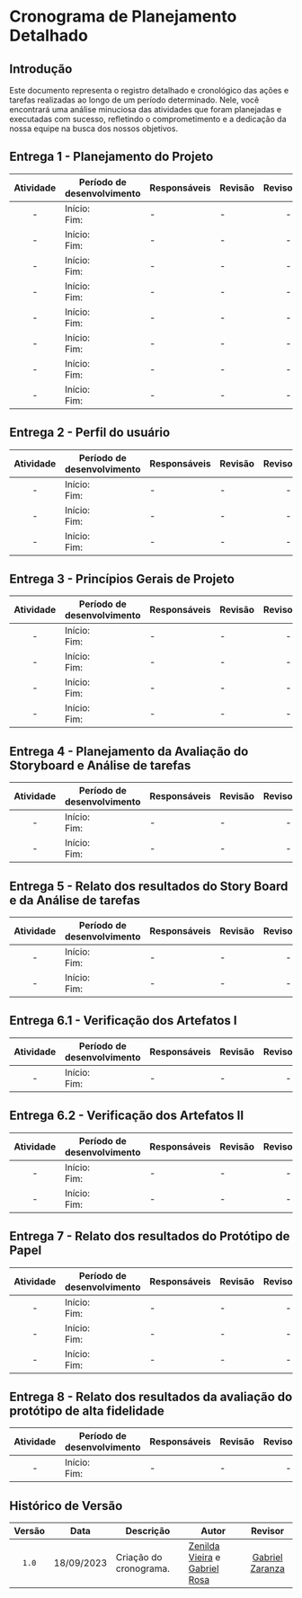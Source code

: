 # Cronograma de Planejamento Detalhado

## Introdução
Este documento representa o registro detalhado e cronológico das ações e tarefas realizadas ao longo de um período determinado. Nele, você encontrará uma análise minuciosa das atividades que foram planejadas e executadas com sucesso, refletindo o comprometimento e a dedicação da nossa equipe na busca dos nossos objetivos.

## Entrega 1 - Planejamento do Projeto

|Atividade|Período de desenvolvimento|Responsáveis|Revisão|Revisor(es)|
|:----:|----|---------|-----|:-------:|
| - | Início: <br/> Fim: | - | - | - |
| - | Início: <br/> Fim: | - | - | - |
| - | Início: <br/> Fim: | - | - | - |
| - | Início: <br/> Fim: | - | - | - |
| - | Início: <br/> Fim: | - | - | - |
| - | Início: <br/> Fim: | - | - | - |
| - | Início: <br/> Fim: | - | - | - |
| - | Início: <br/> Fim: | - | - | - |


## Entrega 2 - Perfil do usuário

|Atividade|Período de desenvolvimento|Responsáveis|Revisão|Revisor(es)|
|:----:|----|---------|-----|:-------:|
| - | Início: <br/> Fim: | - | - | - |
| - | Início: <br/> Fim: | - | - | - |
| - | Início: <br/> Fim: | - | - | - |

## Entrega 3 - Princípios Gerais de Projeto

|Atividade|Período de desenvolvimento|Responsáveis|Revisão|Revisor(es)|
|:----:|----|---------|-----|:-------:|
| - | Início: <br/> Fim: | - | - | - |
| - | Início: <br/> Fim: | - | - | - |
| - | Início: <br/> Fim: | - | - | - |
| - | Início: <br/> Fim: | - | - | - |

## Entrega 4 - Planejamento da Avaliação do Storyboard e Análise de tarefas

|Atividade|Período de desenvolvimento|Responsáveis|Revisão|Revisor(es)|
|:----:|----|---------|-----|:-------:|
| - | Início: <br/> Fim: | - | - | - |
| - | Início: <br/> Fim: | - | - | - |

## Entrega 5 - Relato dos resultados do Story Board e da Análise de tarefas

|Atividade|Período de desenvolvimento|Responsáveis|Revisão|Revisor(es)|
|:----:|----|---------|-----|:-------:|
| - | Início: <br/> Fim: | - | - | - |
| - | Início: <br/> Fim: | - | - | - |

## Entrega 6.1 - Verificação dos Artefatos I

|Atividade|Período de desenvolvimento|Responsáveis|Revisão|Revisor(es)|
|:----:|----|---------|-----|:-------:|
| - | Início: <br/> Fim: | - | - | - |

## Entrega 6.2 - Verificação dos Artefatos II


|Atividade|Período de desenvolvimento|Responsáveis|Revisão|Revisor(es)|
|:----:|----|---------|-----|:-------:|
| - | Início: <br/> Fim: | - | - | - |
| - | Início: <br/> Fim: | - | - | - |

## Entrega 7 - Relato dos resultados do Protótipo de Papel
|Atividade|Período de desenvolvimento|Responsáveis|Revisão|Revisor(es)|
|:----:|----|---------|-----|:-------:|
| - | Início: <br/> Fim: | - | - | - |
| - | Início: <br/> Fim: | - | - | - |
| - | Início: <br/> Fim: | - | - | - |

## Entrega 8 -  Relato dos resultados da avaliação do protótipo de alta fidelidade

|Atividade|Período de desenvolvimento|Responsáveis|Revisão|Revisor(es)|
|:----:|----|---------|-----|:-------:|
| - | Início: <br/> Fim: | - | - | - |

## Histórico de Versão

|Versão|Data|Descrição|Autor|Revisor|
|:----:|----|---------|-----|:-------:|
|`1.0`|18/09/2023|Criação do cronograma.| [Zenilda Vieira](https://github.com/ZenildaVieira) e [Gabriel Rosa](https://github.com/gabrielrosa09) | [Gabriel Zaranza](https://github.com/GZaranza) |           